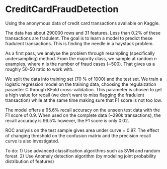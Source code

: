 # CreditCardFraudDetection

Using the anonymous data of credit card transactions available on Kaggle. 

The data has about 290000 rows and 31 features. Less than 0.2% of these transactions 
are fradulent. The goal is to learn a model to predict these fradulent transactions. 
This is finding the needle in a haystack problem. 

As a first pass, we analyse the problem through resampling (specifically undersampling) 
method. From the majority class, we sample at random n examples, where n is the 
number of fraud cases (~500). That gives us a roughly 50-50 ratio to work with. 

We split the data into training set (70 % of 1000) and the test set. 
We train a logistic regression model on the training data,
choosing the regulaization paramter C through KFold cross-validation. 
This parameter is chosen to get a high value for recall (we don't want to miss 
flagging the fradulent transaction) while at the same time making sure that 
F1 score is not too low. 

The model offers a 95.6% recall accuracy on the unseen test data with the F1 score of 0.9. 
When used on the complete data (~290k transactions), the recall accuracy is 96.5% 
however, the F1 score is only 0.02.

ROC analysis on the test sample gives area under curve = 0.97. The effect of changing 
threshold on the confusion matrix and the precision recall curve is also investigated. 

To do: 1) Use advanced classification algorithms such as SVM and random forest. 
       2) Use Anomaly detection algorithm (by modeling joint probability distribution of 
       features)



